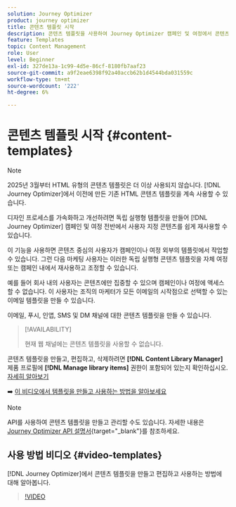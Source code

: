 ```yaml
---
solution: Journey Optimizer
product: journey optimizer
title: 콘텐츠 템플릿 시작
description: 콘텐츠 템플릿을 사용하여 Journey Optimizer 캠페인 및 여정에서 콘텐츠를 재사용하는 방법에 대해 알아봅니다
feature: Templates
topic: Content Management
role: User
level: Beginner
exl-id: 327de13a-1c99-4d5e-86cf-8180fb7aaf23
source-git-commit: a9f2eae6398f92a40accb62b1d4544bda031559c
workflow-type: tm+mt
source-wordcount: '222'
ht-degree: 6%

---
```



# 콘텐츠 템플릿 시작 {#content-templates}

>[!NOTE]
>
>2025년 3월부터 HTML 유형의 콘텐츠 템플릿은 더 이상 사용되지 않습니다. [!DNL Journey Optimizer]에서 이전에 만든 기존 HTML 콘텐츠 템플릿을 계속 사용할 수 있습니다.

디자인 프로세스를 가속화하고 개선하려면 독립 실행형 템플릿을 만들어 [!DNL Journey Optimizer] 캠페인 및 여정 전반에서 사용자 지정 콘텐츠를 쉽게 재사용할 수 있습니다.

이 기능을 사용하면 콘텐츠 중심의 사용자가 캠페인이나 여정 외부의 템플릿에서 작업할 수 있습니다. 그런 다음 마케팅 사용자는 이러한 독립 실행형 콘텐츠 템플릿을 자체 여정 또는 캠페인 내에서 재사용하고 조정할 수 있습니다.

<!--![](../rn/assets/do-not-localize/content-template.gif)-->

예를 들어 회사 내의 사용자는 콘텐츠에만 집중할 수 있으며 캠페인이나 여정에 액세스할 수 없습니다. 이 사용자는 조직의 마케터가 모든 이메일의 시작점으로 선택할 수 있는 이메일 템플릿을 만들 수 있습니다.

이메일, 푸시, 인앱, SMS 및 DM 채널에 대한 콘텐츠 템플릿을 만들 수 있습니다.

>[!AVAILABILITY]
>
>현재 웹 채널에는 콘텐츠 템플릿을 사용할 수 없습니다.

콘텐츠 템플릿을 만들고, 편집하고, 삭제하려면 **[!DNL Content Library Manager]** 제품 프로필에 **[!DNL Manage library items]** 권한이 포함되어 있는지 확인하십시오. [자세히 알아보기](../administration/ootb-product-profiles.md#content-library-manager)

➡️ [이 비디오에서 템플릿을 만들고 사용하는 방법을 알아보세요](#video-templates)

>[!NOTE]
>
>API를 사용하여 콘텐츠 템플릿을 만들고 관리할 수도 있습니다. 자세한 내용은 [Journey Optimizer API 설명서](https://developer.adobe.com/journey-optimizer-apis/references/content/){target="_blank"}를 참조하세요.

## 사용 방법 비디오 {#video-templates}

[!DNL Journey Optimizer]에서 콘텐츠 템플릿을 만들고 편집하고 사용하는 방법에 대해 알아봅니다.

>[!VIDEO](https://video.tv.adobe.com/v/3418588/?quality=12&captions=kor)
